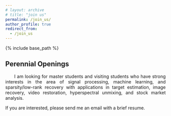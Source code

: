 ```yaml
---
# layout: archive
# title: "join us"
permalink: /join_us/
author_profile: true
redirect_from:
  - /join_us
---
```

{% include base_path %}

Perennial Openings
----------

<head>
   <style>
      .indent {
        text-align: justify;
        hyphens: auto;
        text-indent: 2em; 
      }
      .no-indent {
        text-align: justify;
        hyphens: auto;
        text-indent: 0; 
      }
   </style>
</head>
  
<body>
<p class="indent">
I am looking for master students and visiting students who have strong interests in the area of signal processing, machine learning, and sparsity/low-rank recovery with applications in target estimation, image recovery, video restoration, hyperspectral unmixing, and stock market analysis.
</p>

<p class="no-indent">
If you are interested, please send me an email with a brief resume.
</p>
</body>










